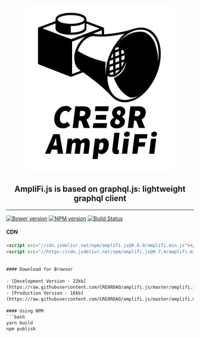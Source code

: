 <p align="center">
<img src="./resources/AmpliFiLogo.png" width="400">
</p>
<h2 align="center">AmpliFi.js is based on graphql.js: lightweight graphql client</h2>

<hr/>

[![Bower version](https://badge.fury.io/bo/amplifi.js.svg)](http://badge.fury.io/bo/amplifi.js)
[![NPM version](https://badge.fury.io/js/amplifi.js.svg)](http://badge.fury.io/js/amplifi.js)
[![Build Status](https://travis-ci.org/f/amplifi.js.svg?branch=master)](https://travis-ci.org/f/amplifi.js)

#### CDN

```html
<script src="//cdn.jsdelivr.net/npm/amplifi.js@0.6.9/amplifi.min.js"></script>
<script src="//https://cdn.jsdelivr.net/npm/amplifi.js@0.7.4/amplifi.min.js"></script>
```

````

#### Download for Browser

- [Development Version - 22kb](https://raw.githubusercontent.com/CRE8RDAO/amplifi.js/master/amplifi.js)
- [Production Version - 16kb](https://raw.githubusercontent.com/CRE8RDAO/amplifi.js/master/amplifi.min.js)

#### Using NPM
```bash
yarn build
npm publish
````
